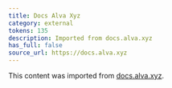 ```yaml
---
title: Docs Alva Xyz
category: external
tokens: 135
description: Imported from docs.alva.xyz
has_full: false
source_url: https://docs.alva.xyz
---
```


This content was imported from [docs.alva.xyz](https://docs.alva.xyz).
